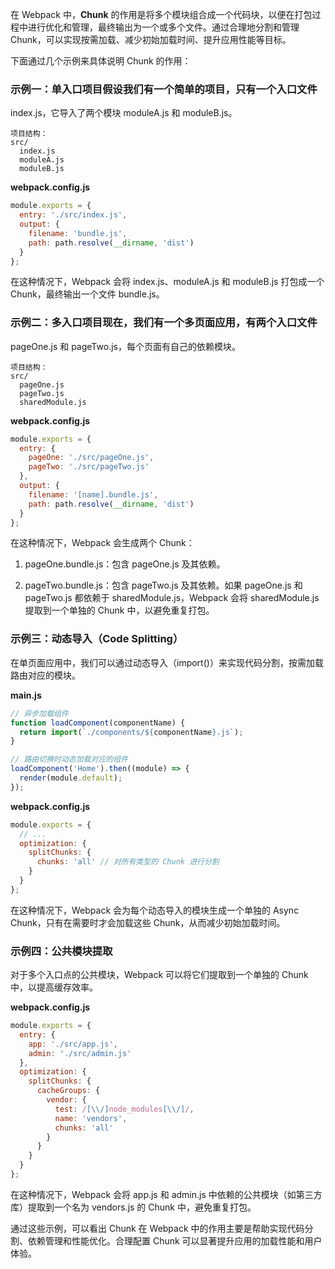 在 Webpack 中，**Chunk** 的作用是将多个模块组合成一个代码块，以便在打包过程中进行优化和管理，最终输出为一个或多个文件。通过合理地分割和管理 Chunk，可以实现按需加载、减少初始加载时间、提升应用性能等目标。

下面通过几个示例来具体说明 Chunk 的作用：

### 示例一：单入口项目假设我们有一个简单的项目，只有一个入口文件 

index.js，它导入了两个模块 moduleA.js 和 moduleB.js。

```
项目结构：
src/
  index.js
  moduleA.js
  moduleB.js
```

**webpack.config.js**

```javascript
module.exports = {
  entry: './src/index.js',
  output: {
    filename: 'bundle.js',
    path: path.resolve(__dirname, 'dist')
  }
};
```

在这种情况下，Webpack 会将 index.js、moduleA.js 和 moduleB.js 打包成一个 Chunk，最终输出一个文件 bundle.js。

### 示例二：多入口项目现在，我们有一个多页面应用，有两个入口文件 

pageOne.js 和 pageTwo.js，每个页面有自己的依赖模块。

```
项目结构：
src/
  pageOne.js
  pageTwo.js
  sharedModule.js
```

**webpack.config.js**

```javascript
module.exports = {
  entry: {
    pageOne: './src/pageOne.js',
    pageTwo: './src/pageTwo.js'
  },
  output: {
    filename: '[name].bundle.js',
    path: path.resolve(__dirname, 'dist')
  }
};
```

在这种情况下，Webpack 会生成两个 Chunk：

1. pageOne.bundle.js：包含 pageOne.js 及其依赖。

1. pageTwo.bundle.js：包含 pageTwo.js 及其依赖。如果 pageOne.js 和 pageTwo.js 都依赖于 sharedModule.js，Webpack 会将 sharedModule.js 提取到一个单独的 Chunk 中，以避免重复打包。

### 示例三：动态导入（Code Splitting）

在单页面应用中，我们可以通过动态导入（import()）来实现代码分割，按需加载路由对应的模块。

**main.js**

```javascript
// 异步加载组件
function loadComponent(componentName) {
  return import(`./components/${componentName}.js`);
}

// 路由切换时动态加载对应的组件
loadComponent('Home').then((module) => {
  render(module.default);
});
```

**webpack.config.js**

```javascript
module.exports = {
  // ...
  optimization: {
    splitChunks: {
      chunks: 'all' // 对所有类型的 Chunk 进行分割
    }
  }
};
```

在这种情况下，Webpack 会为每个动态导入的模块生成一个单独的 Async Chunk，只有在需要时才会加载这些 Chunk，从而减少初始加载时间。

### 示例四：公共模块提取

对于多个入口点的公共模块，Webpack 可以将它们提取到一个单独的 Chunk 中，以提高缓存效率。

**webpack.config.js**

```javascript
module.exports = {
  entry: {
    app: './src/app.js',
    admin: './src/admin.js'
  },
  optimization: {
    splitChunks: {
      cacheGroups: {
        vendor: {
          test: /[\\/]node_modules[\\/]/,
          name: 'vendors',
          chunks: 'all'
        }
      }
    }
  }
};
```

在这种情况下，Webpack 会将 app.js 和 admin.js 中依赖的公共模块（如第三方库）提取到一个名为 vendors.js 的 Chunk 中，避免重复打包。

通过这些示例，可以看出 Chunk 在 Webpack 中的作用主要是帮助实现代码分割、依赖管理和性能优化。合理配置 Chunk 可以显著提升应用的加载性能和用户体验。